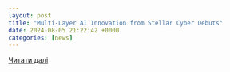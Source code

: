 ```yaml
---
layout: post
title: "Multi-Layer AI Innovation from Stellar Cyber Debuts"
date: 2024-08-05 21:22:42 +0000
categories: [news]
---
```


[Читати далі](https://www.msspalert.com/news/multi-layer-ai-innovation-from-stellar-cyber-debuts)

